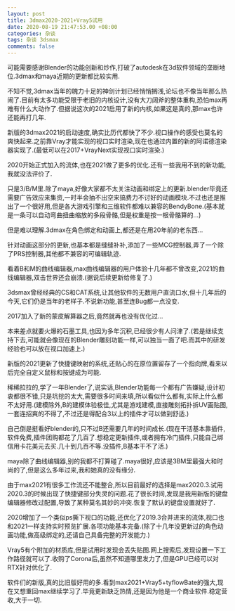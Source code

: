 ```yaml
---
layout: post
title: 3dmax2020-2021+Vray5试用
date: 2020-08-19 21:47:53.00 +08:00
categories: 杂谈
tags: 杂谈 3dsmax
comments: false
---
```




可能需要感谢Blender的功能创新和炒作,打破了autodesk在3d软件领域的垄断地位.3dmax和maya近期的更新都比较实用.

不知不觉,3dmax当年的魄力十足的神剑计划已经悄悄搁浅,论坛也不像当年那么热闹了.目前有太多功能受限于老旧的内核设计,没有大刀阔斧的整体重构,恐怕max再难有什么大动作了.但据说这次的2021启用了新的内核,如果这是真的,那max也许还能再打几年.

新版的3dmax2021的启动速度,确实比历代都快了不少.视口操作的感受也莫名的爽快起来.之前靠Vray才能实现的视口实时渲染,现在也通过内置的新的阿诺德渲染器实现了.(最低可以在2017+VrayNext实现视口实时渲染.)

2020开始正式加入的流体,也在2021做了更多的优化.还有一些我用不到的新功能,我就没法评价了.

只是3/B/M里.除了maya,好像大家都不太关注动画和绑定上的更新.blender毕竟还需要广告效应来集资,一时半会抽不出空来搞费力不讨好的动画模块.不过也还是推出了一个很好用,但是各大游戏引擎和三维软件都难以兼容的BendyBone.(基本就是一条可以自动弯曲扭曲缩放的多段骨骼,但是权重是按一根骨骼算的...)

但是难以理解.3dmax在角色绑定和动画上,都还是在用20年前的老东西...

针对动画这部分的更新,也基本都是缝缝补补,添加了一些MCG控制器,弄了一个除了PRS控制器,其他都不兼容的可编辑轨迹.

看着B和M的曲线编辑器,max曲线编辑器的用户体验十几年都不曾改变,2021的曲线编辑器,双击世界还会崩溃.(据说后续更新给修复了.)

3dsmax曾经经典的CS和CAT系统,让其他软件的无数用户直流口水,但十几年后的今天,它们仍是当年的老样子.不说新功能,甚至连Bug都一点没变.

2017加入了新的蒙皮解算器之后,竟然就再也没有优化过...

本来差点就要火爆的石墨工具,也因为多年沉积,已经很少有人问津了.(若是继续支持下去,可能就会像现在的Blender雕刻功能一样,可以独当一面了吧.而其中的研发经验也可以放在视口加速上.)

新版的2021更新了快捷键映射的系统,还贴心的在原位置留存了一个指向牌,看来以后完全自定义鼠标和按键成为可能.

稀稀拉拉的,学了一年Blender了,说实话,Blender功能每一个都有广告嫌疑,设计初衷都很不错,只是坑挖的太大,需要很多时间来填,所以看似什么都有,实际上什么都不太好用.(建模除外,B的建模体验极佳,尤其是游戏建模,直接雕刻拓扑拆UV画贴图,一套连招爽的不得了,不过还是得配合3以上的插件才可以做到舒适.)

自己倒是挺看好blender的,只不过B还需要几年的时间成长.(现在干活基本靠插件,软件免费,插件团购都花了几百了.想稳定更新插件,或者拥有冷门插件,只能自己绑信用卡花美元去买.几十到几百不等.没插件,B基本干不了活.)

maya除了曲线编辑器,别的我都不打算碰了.maya很好,应该是3BM里最强大和时尚的了,但是这么多年过来,我和她真的没有缘分.

由于max2021有很多工作流还不能整合,所以目前最好的选择是max2020.3.试用2020.3的时候出现了快捷键部分失灵的问题.花了很长时间,发现是我用新版的键盘编辑器修改过配置,导致了某种莫名其妙的冲突.恢复了默认的键盘设置就好了.

2020增加了一个类似ps撕下视口的功能,还优化了2019.3合并进来的流体,视口也和2021一样支持实时预览扩展.各项功能基本完备.(除了十几年没更新过的角色动画功能,做高级绑定的,还请自己具备完整的开发能力.)

Vray5有个附加的材质库,但是试用时发现会丢失贴图.网上搜索后,发现设置一下工作路径就可以了.收购了Corona后,虽然不知道哪里发力了,但是GPU已经可以对RTX针对优化了.

软件们的新版,真的比旧版好用的多.看到max2021+Vray5+tyflowBate的强大,现在又想重回max继续学习了.毕竟更新缺乏热情,还是因为他是一个商业软件.稳定营收,大于一切.
